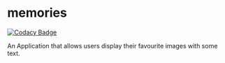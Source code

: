# memories

[![Codacy Badge](https://api.codacy.com/project/badge/Grade/24cf5154d4874a8797f1832471a00aae)](https://app.codacy.com/gh/Durotemy/memories?utm_source=github.com&utm_medium=referral&utm_content=Durotemy/memories&utm_campaign=Badge_Grade_Settings)

An Application that allows users display their favourite images with some text.
